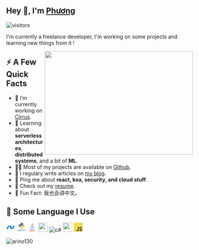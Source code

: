 <h2>Hey 👋, I'm <a href="https://www.facebook.com/PhuongMinh130/">Phương</a></h2>
<p><img src="https://visitor-badge.glitch.me/badge?page_id=arino130.arino130" alt="visitors"></p>
<p></strong> I'm currently a freelance developer, I'm working on some projects and learning new things from it !</p>

<a href="https://www.facebook.com/PhuongMinh130/"></a>
        

<a href="https://www.facebook.com/PhuongMinh130/"></a></p>
        
<a href="https://soundcloud.com/arist-581732658"></a></p>
        
<img align="right" src="https://cdn.dribbble.com/users/1059583/screenshots/4171367/coding-freak.gif" width="400px" height="280px"/>
<h2>⚡️ A Few Quick Facts</h2>
<ul>
    <li>🔭 I’m currently working on <a href="https://github.com/Spiderpig86/Cirrus">Cirrus</a>.</li>
    <li>🧐 Learning about <strong>serverless architectures</strong>, <strong>distributed systems</strong>, and a bit of
        <strong>ML</strong>.</li>
    <li>👨‍💻 Most of my projects are available on <a href="https://github.com/Spiderpig86">Github</a>.</li>
    <li>📝 I regulary write articles on <a href="https://blog.stanleylim.me">my blog</a>.</li>
    <li>💬 Ping me about <strong>react, koa, security, and cloud stuff</strong>.</li>
    <li>📙 Check out my <a href="https://www.stanleylim.me/resume/resume.pdf">resume</a>.</li>
    <li>🎉 Fun Fact: 我也会讲中文。</li>
</ul>
<h2>🚀 Some Language I Use </h2>
<p align="left">
    <img src="https://raw.githubusercontent.com/devicons/devicon/master/icons/dot-net/dot-net-original.svg" width="25" height="25" />
    <img src="https://raw.githubusercontent.com/devicons/devicon/master/icons/python/python-original-wordmark.svg" width="25" height="25" />
    <img src="https://raw.githubusercontent.com/devicons/devicon/master/icons/java/java-original-wordmark.svg" width="25" height="25" />
    <img src="https://cdn.icon-icons.com/icons2/2699/PNG/512/arduino_logo_icon_170518.png" width="25" height="25" />
    <img src="https://i.pinimg.com/originals/79/18/66/791866447147ee53f4e65dffdf90d12b.png" alt="c#" width="25" height="25" />
    <img src="https://www.svgrepo.com/show/303229/microsoft-sql-server-logo.svg" width="25" height="25" />
    <img src="https://raw.githubusercontent.com/devicons/devicon/master/icons/javascript/javascript-original.svg" width="25" height="25" />

</p>
<img src="https://github-readme-stats.vercel.app/api?username=arino130&show_icons=true&count_private=true"
    alt="arino130" />
